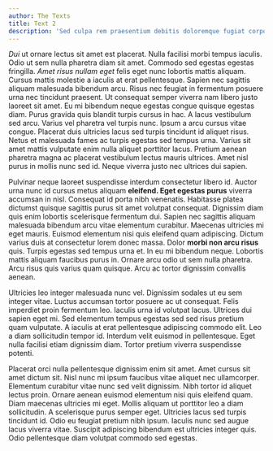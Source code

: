 ```yaml
---
author: The Texts
title: Text 2
description: 'Sed culpa rem praesentium debitis doloremque fugiat corporis ipsam facilis.'
---
```


_Dui_ ut ornare lectus sit amet est placerat. Nulla facilisi morbi tempus iaculis. Odio ut sem nulla pharetra diam sit amet. Commodo sed egestas egestas fringilla. _Amet risus nullam eget_ felis eget nunc lobortis mattis aliquam. Cursus mattis molestie a iaculis at erat pellentesque. Sapien nec sagittis aliquam malesuada bibendum arcu. Risus nec feugiat in fermentum posuere urna nec tincidunt praesent. Ut consequat semper viverra nam libero justo laoreet sit amet. Eu mi bibendum neque egestas congue quisque egestas diam. Purus gravida quis blandit turpis cursus in hac. A lacus vestibulum sed arcu. Varius vel pharetra vel turpis nunc. Ipsum a arcu cursus vitae congue. Placerat duis ultricies lacus sed turpis tincidunt id aliquet risus. Netus et malesuada fames ac turpis egestas sed tempus urna. Varius sit amet mattis vulputate enim nulla aliquet porttitor lacus. Pretium aenean pharetra magna ac placerat vestibulum lectus mauris ultrices. Amet nisl purus in mollis nunc sed id. Neque viverra justo nec ultrices dui sapien.

Pulvinar neque laoreet suspendisse interdum consectetur libero id. Auctor urna nunc id cursus metus aliquam **eleifend. Eget egestas purus** viverra accumsan in nisl. Consequat id porta nibh venenatis. Habitasse platea dictumst quisque sagittis purus sit amet volutpat consequat. Dignissim diam quis enim lobortis scelerisque fermentum dui. Sapien nec sagittis aliquam malesuada bibendum arcu vitae elementum curabitur. Maecenas ultricies mi eget mauris. Euismod elementum nisi quis eleifend quam adipiscing. Dictum varius duis at consectetur lorem donec massa. Dolor **morbi non arcu risus** quis. Turpis egestas sed tempus urna et. In eu mi bibendum neque. Lobortis mattis aliquam faucibus purus in. Ornare arcu odio ut sem nulla pharetra. Arcu risus quis varius quam quisque. Arcu ac tortor dignissim convallis aenean.

Ultricies leo integer malesuada nunc vel. Dignissim sodales ut eu sem integer vitae. Luctus accumsan tortor posuere ac ut consequat. Felis imperdiet proin fermentum leo. Iaculis urna id volutpat lacus. Ultrices dui sapien eget mi. Sed elementum tempus egestas sed sed risus pretium quam vulputate. A iaculis at erat pellentesque adipiscing commodo elit. Leo a diam sollicitudin tempor id. Interdum velit euismod in pellentesque. Eget nulla facilisi etiam dignissim diam. Tortor pretium viverra suspendisse potenti.

Placerat orci nulla pellentesque dignissim enim sit amet. Amet cursus sit amet dictum sit. Nisl nunc mi ipsum faucibus vitae aliquet nec ullamcorper. Elementum curabitur vitae nunc sed velit dignissim. Nibh tortor id aliquet lectus proin. Ornare aenean euismod elementum nisi quis eleifend quam. Diam maecenas ultricies mi eget. Mollis aliquam ut porttitor leo a diam sollicitudin. A scelerisque purus semper eget. Ultricies lacus sed turpis tincidunt id. Odio eu feugiat pretium nibh ipsum. Iaculis nunc sed augue lacus viverra vitae. Suscipit adipiscing bibendum est ultricies integer quis. Odio pellentesque diam volutpat commodo sed egestas.
